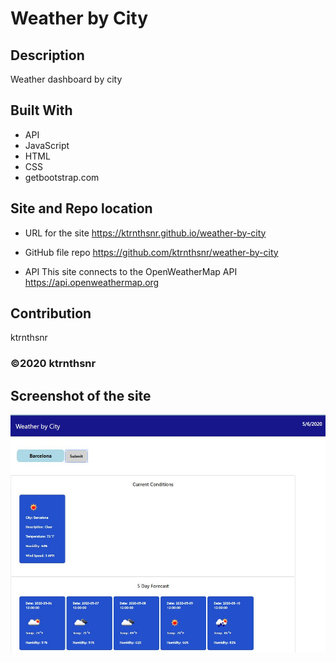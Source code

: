 ﻿# Weather by City

## Description
Weather dashboard by city

## Built With
* API
* JavaScript
* HTML
* CSS
* getbootstrap.com

## Site and Repo location

* URL for the site
https://ktrnthsnr.github.io/weather-by-city

* GitHub file repo
https://github.com/ktrnthsnr/weather-by-city

* API
This site connects to the OpenWeatherMap API https://api.openweathermap.org 


## Contribution
ktrnthsnr

### ©️2020 ktrnthsnr

## Screenshot of the site

![Mockup](./assets/images/weather-by-city.JPG "Weather by City")